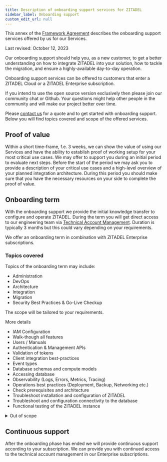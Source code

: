 ```yaml
---
title: Description of onboarding support services for ZITADEL
sidebar_label: Onboarding support
custom_edit_url: null
--- 
```


This annex of the [Framework Agreement](terms-of-service) describes the onboarding support services offered by us for our Services.

Last revised: October 12, 2023

Our onboarding support should help you, as a new customer, to get a better understanding on how to integrate ZITADEL into your solution, how to tackle the migration, and ensure a highly-available day-to-day operation.

Onboarding support services can be offered to customers that enter a ZITADEL Cloud or a ZITADEL Enterprise subscription.

If you intend to use the open source version exclusively then please join our community chat or Github.
Your questions might help other people in the community and will make our project better over time.

Please [contact us](https://zitadel.com/contact) for a quote and to get started with onboarding support.
Below you will find topics covered and scope of the offered services.

## Proof of value

Within a short time-frame, f.e. 3 weeks, we can show the value of using our Services and have the ability to establish proof of working setup for your most critical use cases.
We may offer to support you during an initial period to evaluate next steps.
Before the start of the period we may ask you to provide a description of your critical use cases and a high-level overview of your planned integration architecture.
During this period you should make sure that you have the necessary resources on your side to complete the proof of value.

## Onboarding term

With the onboarding support we provide the initial knowledge transfer to configure and operate ZITADEL.
During the term you will get direct access to our engineering team via [Technical Account Management](./support-services.md#technical-account-manager).
Duration is typically 3 months but this could vary depending on your requirements.

We offer an onboarding term in combination with ZITADEL Enterprise subscriptions.

### Topics covered

Topics of the onboarding term may include:

- Administration
- DevOps
- Architecture
- Integration
- Migration
- Security Best Practices & Go-Live Checkup

The scope will be tailored to your requirements.

More details

- IAM Configuration
- Walk-though all features
- Users / Manuals
- Authentication & Management APIs
- Validation of tokens
- Client integration best-practices
- Event types
- Database schemas and compute models
- Accessing database
- Observability (Logs, Errors, Metrics, Tracing)
- Operations best practices (Deployment, Backup, Networking etc.)
- Check prerequisites and architecture
- Troubleshoot installation and configuration of ZITADEL
- Troubleshoot and configuration connectivity to the database
- Functional testing of the ZITADEL instance

<details>
  <summary>Out of scope</summary>
  <ul>
    <li>Performance testing</li>
    <li>Setting up or maintaining backup storage</li>
    <li>Running multiple ZITADEL instances on the same cluster</li>
    <li>Integration into internal monitoring and alerting</li>
    <li>Multi-cluster architecture deployments</li>
    <li>DNS, Network and Firewall configuration</li>
    <li>Customer-specific Kubernetes configuration needs</li>
    <li>Non-production environments</li>
    <li>Production deployment</li>
    <li>Application-side coding, configuration, or tuning</li>

  </ul>
</details>

## Continuous support

After the onboarding phase has ended we will provide continuous support according to your subscription.
We can provide you with continued access to the technical account management in our Enterprise subscriptions.
